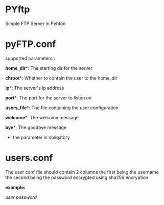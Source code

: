 # PYftp
Simple FTP Server in Pyhton

# pyFTP.conf

supported parameters :

**home_dir***: The starting dir for the server

**chroot***: Whether to contain the user to the home_dir

**ip***: The server's ip address

**port***: The port for the server to listen on

**users_file***: The file containing the user configuration

**welcome***: The welcome message

**bye***: The goodbye message

* the parameter is obligatory

# users.conf
The user conf file should contain 2 columns the first being the username the second being the password encrypted using sha256 encryption

**example:**

*user password*

